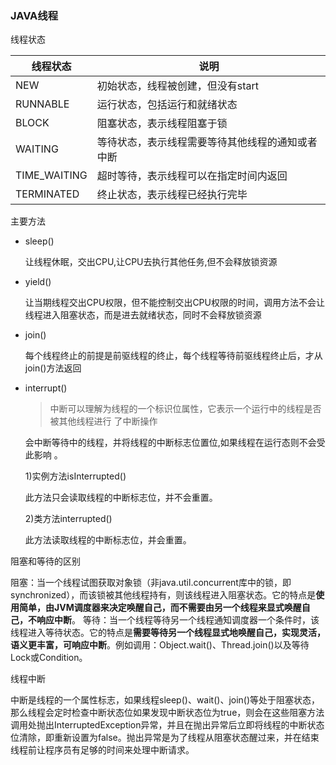 ### JAVA线程

线程状态

| 线程状态     | 说明                                             |
| ------------ | ------------------------------------------------ |
| NEW          | 初始状态，线程被创建，但没有start                |
| RUNNABLE     | 运行状态，包括运行和就绪状态                     |
| BLOCK        | 阻塞状态，表示线程阻塞于锁                       |
| WAITING      | 等待状态，表示线程需要等待其他线程的通知或者中断 |
| TIME_WAITING | 超时等待，表示线程可以在指定时间内返回           |
| TERMINATED   | 终止状态，表示线程已经执行完毕                   |

主要方法

- sleep()

  让线程休眠，交出CPU,让CPU去执行其他任务,但不会释放锁资源

- yield()

  让当期线程交出CPU权限，但不能控制交出CPU权限的时间，调用方法不会让线程进入阻塞状态，而是进去就绪状态，同时不会释放锁资源

- join()

  每个线程终止的前提是前驱线程的终止，每个线程等待前驱线程终止后，才从join()方法返回

- interrupt()

  >中断可以理解为线程的一个标识位属性，它表示一个运行中的线程是否被其他线程进行
  >了中断操作

  会中断等待中的线程，并将线程的中断标志位置位,如果线程在运行态则不会受此影响 。

  1)实例方法isInterrupted()

  此方法只会读取线程的中断标志位，并不会重置。

  2)类方法interrupted()

  此方法读取线程的中断标志位，并会重置。

阻塞和等待的区别

阻塞：当一个线程试图获取对象锁（非java.util.concurrent库中的锁，即synchronized），而该锁被其他线程持有，则该线程进入阻塞状态。它的特点是**使用简单，由JVM调度器来决定唤醒自己，而不需要由另一个线程来显式唤醒自己，不响应中断**。
等待：当一个线程等待另一个线程通知调度器一个条件时，该线程进入等待状态。它的特点是**需要等待另一个线程显式地唤醒自己，实现灵活，语义更丰富，可响应中断**。例如调用：Object.wait()、Thread.join()以及等待Lock或Condition。

线程中断

中断是线程的一个属性标志，如果线程sleep()、wait()、join()等处于阻塞状态，那么线程会定时检查中断状态位如果发现中断状态位为true，则会在这些阻塞方法调用处抛出InterruptedException异常，并且在抛出异常后立即将线程的中断状态位清除，即重新设置为false。抛出异常是为了线程从阻塞状态醒过来，并在结束线程前让程序员有足够的时间来处理中断请求。